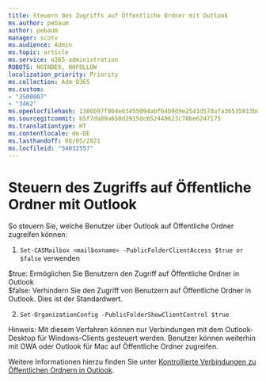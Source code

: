 ```yaml
---
title: Steuern des Zugriffs auf Öffentliche Ordner mit Outlook
ms.author: pebaum
author: pebaum
manager: scotv
ms.audience: Admin
ms.topic: article
ms.service: o365-administration
ROBOTS: NOINDEX, NOFOLLOW
localization_priority: Priority
ms.collection: Adm_O365
ms.custom:
- "3500007"
- "3462"
ms.openlocfilehash: 1386b97f804e63455094abf64b9d9e2541d57dafa36535813b0d7689e0ce2966
ms.sourcegitcommit: b5f7da89a650d2915dc652449623c78be6247175
ms.translationtype: HT
ms.contentlocale: de-DE
ms.lasthandoff: 08/05/2021
ms.locfileid: "54032557"
---
```

# <a name="control-access-to-public-folders-using-outlook"></a>Steuern des Zugriffs auf Öffentliche Ordner mit Outlook

So steuern Sie, welche Benutzer über Outlook auf Öffentliche Ordner zugreifen können:

1. `Set-CASMailbox <mailboxname> -PublicFolderClientAccess $true or $false` verwenden

$true: Ermöglichen Sie Benutzern den Zugriff auf Öffentliche Ordner in Outlook  
$false: Verhindern Sie den Zugriff von Benutzern auf Öffentliche Ordner in Outlook. Dies ist der Standardwert.  

2. `Set-OrganizationConfig -PublicFolderShowClientControl $true`

Hinweis: Mit diesem Verfahren können nur Verbindungen mit dem Outlook-Desktop für Windows-Clients gesteuert werden. Benutzer können weiterhin mit OWA oder Outlook für Mac auf Öffentliche Ordner zugreifen.

Weitere Informationen hierzu finden Sie unter [Kontrollierte Verbindungen zu Öffentlichen Ordnern in Outlook](https://aka.ms/controlpf).
